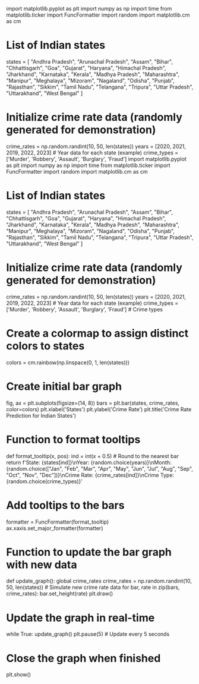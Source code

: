 import matplotlib.pyplot as plt
import numpy as np
import time
from matplotlib.ticker import FuncFormatter
import random
import matplotlib.cm as cm

# List of Indian states
states = [
    "Andhra Pradesh", "Arunachal Pradesh", "Assam", "Bihar", "Chhattisgarh",
    "Goa", "Gujarat", "Haryana", "Himachal Pradesh", "Jharkhand",
    "Karnataka", "Kerala", "Madhya Pradesh", "Maharashtra", "Manipur",
    "Meghalaya", "Mizoram", "Nagaland", "Odisha", "Punjab",
    "Rajasthan", "Sikkim", "Tamil Nadu", "Telangana", "Tripura",
    "Uttar Pradesh", "Uttarakhand", "West Bengal"
]

# Initialize crime rate data (randomly generated for demonstration)
crime_rates = np.random.randint(10, 50, len(states))
years = [2020, 2021, 2019, 2022, 2023]  # Year data for each state (example)
crime_types = ['Murder', 'Robbery', 'Assault', 'Burglary', 'Fraud']
import matplotlib.pyplot as plt
import numpy as np
import time
from matplotlib.ticker import FuncFormatter
import random
import matplotlib.cm as cm

# List of Indian states
states = [
    "Andhra Pradesh", "Arunachal Pradesh", "Assam", "Bihar", "Chhattisgarh",
    "Goa", "Gujarat", "Haryana", "Himachal Pradesh", "Jharkhand",
    "Karnataka", "Kerala", "Madhya Pradesh", "Maharashtra", "Manipur",
    "Meghalaya", "Mizoram", "Nagaland", "Odisha", "Punjab",
    "Rajasthan", "Sikkim", "Tamil Nadu", "Telangana", "Tripura",
    "Uttar Pradesh", "Uttarakhand", "West Bengal"
]

# Initialize crime rate data (randomly generated for demonstration)
crime_rates = np.random.randint(10, 50, len(states))
years = [2020, 2021, 2019, 2022, 2023]  # Year data for each state (example)
crime_types = ['Murder', 'Robbery', 'Assault', 'Burglary', 'Fraud']  # Crime types

# Create a colormap to assign distinct colors to states
colors = cm.rainbow(np.linspace(0, 1, len(states)))

# Create initial bar graph
fig, ax = plt.subplots(figsize=(14, 8))
bars = plt.bar(states, crime_rates, color=colors)
plt.xlabel('States')
plt.ylabel('Crime Rate')
plt.title('Crime Rate Prediction for Indian States')

# Function to format tooltips
def format_tooltip(x, pos):
    ind = int(x + 0.5)  # Round to the nearest bar
    return f'State: {states[ind]}\nYear: {random.choice(years)}\nMonth: {random.choice(["Jan", "Feb", "Mar", "Apr", "May", "Jun", "Jul", "Aug", "Sep", "Oct", "Nov", "Dec"])}\nCrime Rate: {crime_rates[ind]}\nCrime Type: {random.choice(crime_types)}'

# Add tooltips to the bars
formatter = FuncFormatter(format_tooltip)
ax.xaxis.set_major_formatter(formatter)

# Function to update the bar graph with new data
def update_graph():
    global crime_rates
    crime_rates = np.random.randint(10, 50, len(states))  # Simulate new crime rate data
    for bar, rate in zip(bars, crime_rates):
        bar.set_height(rate)
    plt.draw()

# Update the graph in real-time
while True:
    update_graph()
    plt.pause(5)  # Update every 5 seconds

# Close the graph when finished
plt.show()
